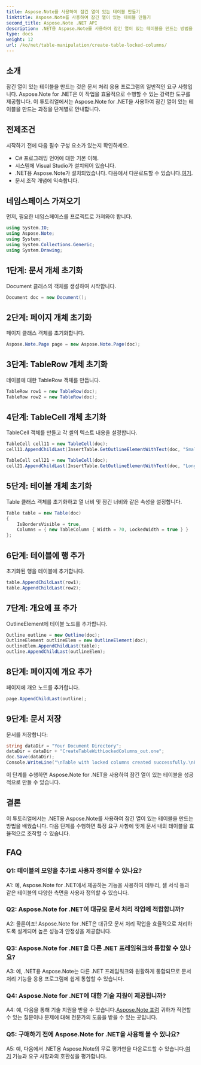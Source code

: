 ```yaml
---
title: Aspose.Note를 사용하여 잠긴 열이 있는 테이블 만들기
linktitle: Aspose.Note를 사용하여 잠긴 열이 있는 테이블 만들기
second_title: Aspose.Note .NET API
description: .NET용 Aspose.Note를 사용하여 잠긴 열이 있는 테이블을 만드는 방법을 알아보세요. 효율적인 문서 처리 업무를 위한 단계별 가이드입니다.
type: docs
weight: 12
url: /ko/net/table-manipulation/create-table-locked-columns/
---
```

## 소개

잠긴 열이 있는 테이블을 만드는 것은 문서 처리 응용 프로그램의 일반적인 요구 사항입니다. Aspose.Note for .NET은 이 작업을 효율적으로 수행할 수 있는 강력한 도구를 제공합니다. 이 튜토리얼에서는 Aspose.Note for .NET을 사용하여 잠긴 열이 있는 테이블을 만드는 과정을 단계별로 안내합니다.

## 전제조건

시작하기 전에 다음 필수 구성 요소가 있는지 확인하세요.

- C# 프로그래밍 언어에 대한 기본 이해.
- 시스템에 Visual Studio가 설치되어 있습니다.
-  .NET용 Aspose.Note가 설치되었습니다. 다음에서 다운로드할 수 있습니다.[여기](https://releases.aspose.com/note/net/).
- 문서 조작 개념에 익숙합니다.

## 네임스페이스 가져오기

먼저, 필요한 네임스페이스를 프로젝트로 가져와야 합니다.

```csharp
using System.IO;
using Aspose.Note;
using System;
using System.Collections.Generic;
using System.Drawing;
```

## 1단계: 문서 개체 초기화

Document 클래스의 객체를 생성하여 시작합니다.

```csharp
Document doc = new Document();
```

## 2단계: 페이지 개체 초기화

페이지 클래스 객체를 초기화합니다.

```csharp
Aspose.Note.Page page = new Aspose.Note.Page(doc);
```

## 3단계: TableRow 개체 초기화

테이블에 대한 TableRow 객체를 만듭니다.

```csharp
TableRow row1 = new TableRow(doc);
TableRow row2 = new TableRow(doc);
```

## 4단계: TableCell 개체 초기화

TableCell 객체를 만들고 각 셀의 텍스트 내용을 설정합니다.

```csharp
TableCell cell11 = new TableCell(doc);
cell11.AppendChildLast(InsertTable.GetOutlineElementWithText(doc, "Small text"));

TableCell cell21 = new TableCell(doc);
cell21.AppendChildLast(InsertTable.GetOutlineElementWithText(doc, "Long text with several words and spaces."));
```

## 5단계: 테이블 개체 초기화

Table 클래스 객체를 초기화하고 열 너비 및 잠긴 너비와 같은 속성을 설정합니다.

```csharp
Table table = new Table(doc)
{
    IsBordersVisible = true,
    Columns = { new TableColumn { Width = 70, LockedWidth = true } }
};
```

## 6단계: 테이블에 행 추가

초기화된 행을 테이블에 추가합니다.

```csharp
table.AppendChildLast(row1);
table.AppendChildLast(row2);
```

## 7단계: 개요에 표 추가

OutlineElement에 테이블 노드를 추가합니다.

```csharp
Outline outline = new Outline(doc);
OutlineElement outlineElem = new OutlineElement(doc);
outlineElem.AppendChildLast(table);
outline.AppendChildLast(outlineElem);
```

## 8단계: 페이지에 개요 추가

페이지에 개요 노드를 추가합니다.

```csharp
page.AppendChildLast(outline);
```

## 9단계: 문서 저장

문서를 저장합니다:

```csharp
string dataDir = "Your Document Directory";
dataDir = dataDir + "CreateTableWithLockedColumns_out.one";
doc.Save(dataDir);
Console.WriteLine("\nTable with locked columns created successfully.\nFile saved at " + dataDir);
```

이 단계를 수행하면 Aspose.Note for .NET을 사용하여 잠긴 열이 있는 테이블을 성공적으로 만들 수 있습니다.

## 결론

이 튜토리얼에서는 .NET용 Aspose.Note를 사용하여 잠긴 열이 있는 테이블을 만드는 방법을 배웠습니다. 다음 단계를 수행하면 특정 요구 사항에 맞게 문서 내의 테이블을 효율적으로 조작할 수 있습니다.

## FAQ

### Q1: 테이블의 모양을 추가로 사용자 정의할 수 있나요?

A1: 예, Aspose.Note for .NET에서 제공하는 기능을 사용하여 테두리, 셀 서식 등과 같은 테이블의 다양한 측면을 사용자 정의할 수 있습니다.

### Q2: Aspose.Note for .NET이 대규모 문서 처리 작업에 적합합니까?

A2: 물론이죠! Aspose.Note for .NET은 대규모 문서 처리 작업을 효율적으로 처리하도록 설계되어 높은 성능과 안정성을 제공합니다.

### Q3: Aspose.Note for .NET을 다른 .NET 프레임워크와 통합할 수 있나요?

A3: 예, .NET용 Aspose.Note는 다른 .NET 프레임워크와 원활하게 통합되므로 문서 처리 기능을 응용 프로그램에 쉽게 통합할 수 있습니다.

### Q4: Aspose.Note for .NET에 대한 기술 지원이 제공됩니까?

A4: 예, 다음을 통해 기술 지원을 받을 수 있습니다.[Aspose.Note 포럼](https://forum.aspose.com/c/note/28) 귀하가 직면할 수 있는 질문이나 문제에 대해 전문가의 도움을 받을 수 있는 곳입니다.

### Q5: 구매하기 전에 Aspose.Note for .NET을 사용해 볼 수 있나요?

 A5: 예, 다음에서 .NET용 Aspose.Note의 무료 평가판을 다운로드할 수 있습니다.[여기](https://releases.aspose.com/) 기능과 요구 사항과의 호환성을 평가합니다.